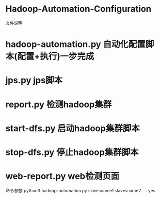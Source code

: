 # Hadoop-Automation-Configuration   

文件说明
# hadoop-automation.py 自动化配置脚本(配置+执行)一步完成
# jps.py jps脚本  
# report.py 检测hadoop集群  
# start-dfs.py 启动hadoop集群脚本  
# stop-dfs.py 停止hadoop集群脚本     
# web-report.py web检测页面  

命令参数
python3 hadoop-automation.py slavesname1 slavesname2 .... yes
    
